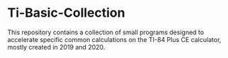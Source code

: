 # Ti-Basic-Collection

This repository contains a collection of small programs designed to accelerate specific common calculations on the TI-84 Plus CE calculator, mostly created in 2019 and 2020.
